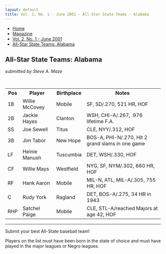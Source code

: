 ```yaml
---
layout: default
title: Vol. 2, No. 1 - June 2001 - All-Star State Teams - Alabama
---
```

<nav class="breadcrumb" aria-label="breadcrumbs">
  <ul>
    <li><a href="{{ site.url }}{{ site.baseurl }}">Home</a></li>
    <li><a href="../magazine-home.html">Magazine</a></li>
    <li><a href="bi_vol_2_no_1_home.html">Vol. 2, No. 1 - June 2001</a></li>
    <li class="is-active"><a href="#" aria-current="page">All-Star State Teams:  Alabama</a></li>
  </ul>
</nav>

<section class="storycontent basic-table">
  <h1>All-Star State Teams:  Alabama</h1>
  <p><em>submitted by Steve A. Maze</em></p>
  <br />

  <table>
  <tr>
  <th>Pos</th><th>Player</th><th>Birthplace</th><th>Notes</th>
  </tr>
  <tr>
  <td>1B</td><td>Willie McCovey</td><td>Mobile</td><td>SF, SD/.270, 521 HR, HOF</td>
  </tr>
  <tr>
  <td>2B</td><td>Jackie Hayes</td><td>Clanton</td><td>WSH, CHI-A/.267, .976 lifetime F.A.</td>
  </tr>
  <tr>
  <td>SS</td><td>Joe Sewell</td><td>Titus</td><td>CLE, NYY/.312, HOF</td>
  </tr>
  <tr>
  <td>3B</td><td>Jim Tabor</td><td>New Hope</td><td>BOS-A, PHI-N/.270, Hit 2 grand slams in one game</td>
  </tr>
  <tr>
  <td>LF</td><td>Heinie Manush</td><td>Tuscumbia</td><td>DET, WSH/.330, HOF</td>
  </tr>
  <tr>
  <td>CF</td><td>Willie Mays</td><td>Westfield</td><td>NYG, SF, NYM/.302, 660 HR, HOF</td>
  </tr>
  <tr>
  <td>RF</td><td>Hank Aaron</td><td>Mobile</td><td>MIL-N, ATL, MIL-A/.305, 755 HR, HOF</td>
  </tr>
  <tr>
  <td>C</td><td>Rudy York</td><td>Ragland</td><td>DET, BOS-A/.275, 34 HR in 1943</td>
  </tr>
  <tr>
  <td>RHP</td><td>Satchel Paige</td><td>Mobile</td><td>CLE, STL-A/reached Majors at age 42, HOF</td>
  </tr>
  </table>

  <hr />

  <p>
    Submit your best All-State baseball team!
  </p>
  
  <p>
    Players on the list must have been born in the state of choice and must have played in the major leagues or Negro leagues.
  </p>

</section>
